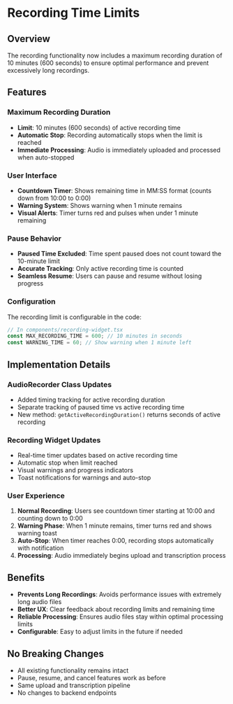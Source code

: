 # Recording Time Limits

## Overview
The recording functionality now includes a maximum recording duration of 10 minutes (600 seconds) to ensure optimal performance and prevent excessively long recordings.

## Features

### Maximum Recording Duration
- **Limit**: 10 minutes (600 seconds) of active recording time
- **Automatic Stop**: Recording automatically stops when the limit is reached
- **Immediate Processing**: Audio is immediately uploaded and processed when auto-stopped

### User Interface
- **Countdown Timer**: Shows remaining time in MM:SS format (counts down from 10:00 to 0:00)
- **Warning System**: Shows warning when 1 minute remains
- **Visual Alerts**: Timer turns red and pulses when under 1 minute remaining

### Pause Behavior
- **Paused Time Excluded**: Time spent paused does not count toward the 10-minute limit
- **Accurate Tracking**: Only active recording time is counted
- **Seamless Resume**: Users can pause and resume without losing progress

### Configuration
The recording limit is configurable in the code:

```typescript
// In components/recording-widget.tsx
const MAX_RECORDING_TIME = 600; // 10 minutes in seconds
const WARNING_TIME = 60; // Show warning when 1 minute left
```

## Implementation Details

### AudioRecorder Class Updates
- Added timing tracking for active recording duration
- Separate tracking of paused time vs active recording time
- New method: `getActiveRecordingDuration()` returns seconds of active recording

### Recording Widget Updates
- Real-time timer updates based on active recording time
- Automatic stop when limit reached
- Visual warnings and progress indicators
- Toast notifications for warnings and auto-stop

### User Experience
1. **Normal Recording**: Users see countdown timer starting at 10:00 and counting down to 0:00
2. **Warning Phase**: When 1 minute remains, timer turns red and shows warning toast
3. **Auto-Stop**: When timer reaches 0:00, recording stops automatically with notification
4. **Processing**: Audio immediately begins upload and transcription process

## Benefits
- **Prevents Long Recordings**: Avoids performance issues with extremely long audio files
- **Better UX**: Clear feedback about recording limits and remaining time
- **Reliable Processing**: Ensures audio files stay within optimal processing limits
- **Configurable**: Easy to adjust limits in the future if needed

## No Breaking Changes
- All existing functionality remains intact
- Pause, resume, and cancel features work as before
- Same upload and transcription pipeline
- No changes to backend endpoints